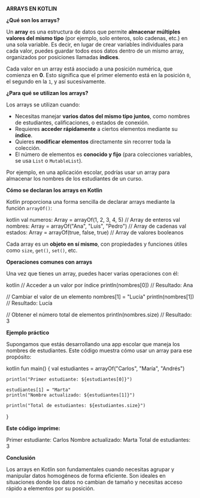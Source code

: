 **ARRAYS EN KOTLIN**

 **¿Qué son los arrays?**

Un **array** es una estructura de datos que permite **almacenar múltiples valores del mismo tipo** (por ejemplo, solo enteros, solo cadenas, etc.) en una sola variable. Es decir, en lugar de crear variables individuales para cada valor, puedes guardar todos esos datos dentro de un mismo array, organizados por posiciones llamadas **índices**.

Cada valor en un array está asociado a una posición numérica, que comienza en **0**. Esto significa que el primer elemento está en la posición `0`, el segundo en la `1`, y así sucesivamente.


 **¿Para qué se utilizan los arrays?**

Los arrays se utilizan cuando:

* Necesitas manejar **varios datos del mismo tipo juntos**, como nombres de estudiantes, calificaciones, o estados de conexión.
* Requieres **acceder rápidamente** a ciertos elementos mediante su **índice**.
* Quieres **modificar elementos** directamente sin recorrer toda la colección.
* El número de elementos es **conocido y fijo** (para colecciones variables, se usa `List` o `MutableList`).

Por ejemplo, en una aplicación escolar, podrías usar un array para almacenar los nombres de los estudiantes de un curso.



 **Cómo se declaran los arrays en Kotlin**

Kotlin proporciona una forma sencilla de declarar arrays mediante la función `arrayOf()`:

kotlin
val numeros: Array<Int> = arrayOf(1, 2, 3, 4, 5)       // Array de enteros
val nombres: Array<String> = arrayOf("Ana", "Luis", "Pedro")  // Array de cadenas
val estados: Array<Boolean> = arrayOf(true, false, true)      // Array de valores booleanos


Cada array es un **objeto en sí mismo**, con propiedades y funciones útiles como `size`, `get()`, `set()`, etc.



 **Operaciones comunes con arrays**

Una vez que tienes un array, puedes hacer varias operaciones con él:

kotlin
// Acceder a un valor por índice
println(nombres[0])  // Resultado: Ana

// Cambiar el valor de un elemento
nombres[1] = "Lucía"
println(nombres[1])  // Resultado: Lucía

// Obtener el número total de elementos
println(nombres.size)  // Resultado: 3




**Ejemplo práctico**

Supongamos que estás desarrollando una app escolar que maneja los nombres de estudiantes. Este código muestra cómo usar un array para ese propósito:

kotlin
fun main() {
    val estudiantes = arrayOf("Carlos", "María", "Andrés")
    
    println("Primer estudiante: ${estudiantes[0]}")
    
    estudiantes[1] = "Marta"
    println("Nombre actualizado: ${estudiantes[1]}")
    
    println("Total de estudiantes: ${estudiantes.size}")
}


**Este código imprime:**


Primer estudiante: Carlos
Nombre actualizado: Marta
Total de estudiantes: 3



**Conclusión**

Los arrays en Kotlin son fundamentales cuando necesitas agrupar y manipular datos homogéneos de forma eficiente. Son ideales en situaciones donde los datos no cambian de tamaño y necesitas acceso rápido a elementos por su posición.


